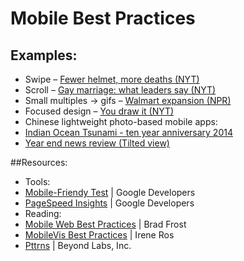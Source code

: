 # Mobile Best Practices
## Examples:
* Swipe – [Fewer helmet, more deaths (NYT)](http://nyti.ms/1jc0Qmt)
* Scroll – [Gay marriage: what leaders say (NYT)](http://t.co/Qan9heI1AI)
* Small multiples → gifs – [Walmart expansion (NPR)](http://n.pr/1InMBWU)
* Focused design – [You draw it (NYT)](http://nyti.ms/1BqYGXk)
* Chinese lightweight photo-based mobile apps:
 * [Indian Ocean Tsunami - ten year anniversary 2014](http://bit.ly/1Gxsxil) 
 * [Year end news review (Tilted view)](http://bit.ly/1NgPc84)

##Resources:
* Tools:
 * [Mobile-Friendy Test](https://www.google.com/webmasters/tools/mobile-friendly/) | Google Developers
 * [PageSpeed Insights](https://developers.google.com/speed/pagespeed/insights/) | Google Developers
* Reading:
 * [Mobile Web Best Practices](http://mobilewebbestpractices.com/) | Brad Frost
 * [MobileVis Best Practices](http://patterns.mobilev.is/) | Irene Ros
 * [Pttrns](http://pttrns.com/) | Beyond Labs, Inc.